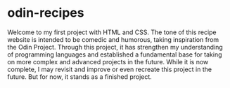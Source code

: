 # odin-recipes

Welcome to my first project with HTML and CSS. The tone of this recipe website is intended to be comedic and humorous, taking inspiration from the Odin Project. Through this project, it has strengthen my understanding of programming languages and established a fundamental base for taking on more complex and advanced projects in the future. While it is now complete, I may revisit and improve or even recreate this project in the future. But for now, it stands as a finished project.
